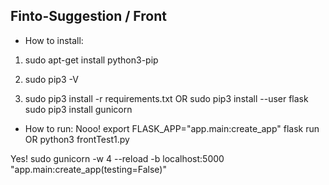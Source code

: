 ## Finto-Suggestion / Front

* How to install:
1) sudo apt-get install python3-pip
2) sudo pip3 -V

3) sudo pip3 install -r requirements.txt
OR
sudo pip3 install --user flask
sudo pip3 install gunicorn

* How to run:
Nooo!
export FLASK_APP="app.main:create_app"
flask run
OR
python3 frontTest1.py

Yes!
sudo gunicorn -w 4 --reload -b localhost:5000 "app.main:create_app(testing=False)"
